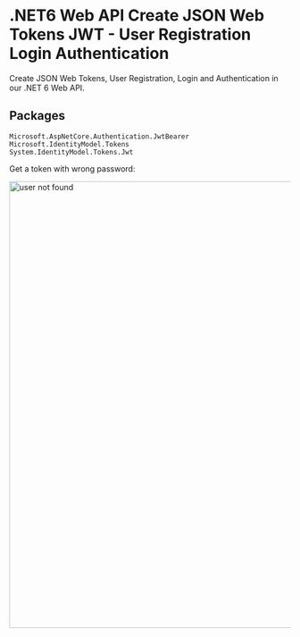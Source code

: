 # .NET6 Web API Create JSON Web Tokens JWT - User Registration Login Authentication

Create JSON Web Tokens, User Registration, Login and Authentication in our  .NET 6 Web API.

## Packages
```
Microsoft.AspNetCore.Authentication.JwtBearer
Microsoft.IdentityModel.Tokens
System.IdentityModel.Tokens.Jwt
```

Get a token with wrong password:

<img src="/pictures/mez_wrong.png" title="user not found"  width="800">
